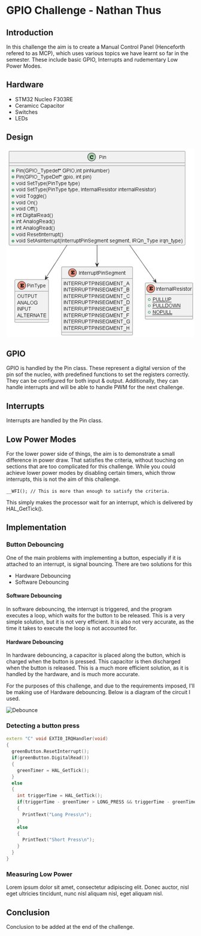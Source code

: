 # GPIO Challenge - Nathan Thus

## Introduction

In this challenge the aim is to create a Manual Control Panel (Henceforth refered to as MCP), which uses various topics we have learnt so far in the semester. These include basic GPIO, Interrupts and rudementary Low Power Modes.

## Hardware

- STM32 Nucleo F303RE
- Ceramicc Capacitor
- Switches
- LEDs
  
## Design

![Alt text](out/Design/Class%20Diagram.png)

## GPIO

GPIO is handled by the Pin class. These represent a digital version of the pin sof the nucleo, with predefined functions to set the registers correctly. They can be configured for both input & output. Additionally, they can handle interrupts and will be able to handle PWM for the next challenge.

## Interrupts

Interrupts are handled by the Pin class.

## Low Power Modes

For the lower power side of things, the aim is to demonstrate a small difference in power draw. That satisfies the criteria, without touching on sections that are too complicated for this challenge. While you could achieve lower power modes by disabling certain timers, which throw interrupts, this is not the aim of this challenge.

```__WFI(); // This is more than enough to satisfy the criteria.```

This simply makes the processor wait for an interrupt, which is delivered by HAL_GetTick().

## Implementation

### Button Debouncing

One of the main problems with implementing a button, especially if it is attached to an interrupt, is signal bouncing. There are two solutions for this

- Hardware Debouncing
- Software Debouncing

#### Software Debouncing

In software debouncing, the interrupt is triggered, and the program executes a loop, which waits for the button to be released. This is a very simple solution, but it is not very efficient. It is also not very accurate, as the time it takes to execute the loop is not accounted for.

#### Hardware Debouncing

In hardware debouncing, a capacitor is placed along the button, which is charged when the button is pressed. This capacitor is then discharged when the button is released. This is a much more efficient solution, as it is handled by the hardware, and is much more accurate.

For the purposes of this challenge, and due to the requirements imposed, I'll be making use of Hardware debouncing. Below is a diagram of the circuit I used.

![Debounce](out/DebounceSim.gif)

### Detecting a button press


```cpp
extern "C" void EXTI0_IRQHandler(void)
{
  greenButton.ResetInterrupt();
  if(greenButton.DigitalRead())
  {
    greenTimer = HAL_GetTick();
  }
  else
  {
    int triggerTime = HAL_GetTick();
    if(triggerTime - greenTimer > LONG_PRESS && triggerTime - greenTimer < SHORT_PRESS)
    {
      PrintText("Long Press\n");
    }
    else
    {
      PrintText("Short Press\n");
    }
  }
}
```

### Measuring Low Power

Lorem ipsum dolor sit amet, consectetur adipiscing elit. Donec auctor, nisl eget ultricies tincidunt, nunc nisl aliquam nisl, eget aliquam nisl.

## Conclusion

Conclusion to be added at the end of the challenge.
